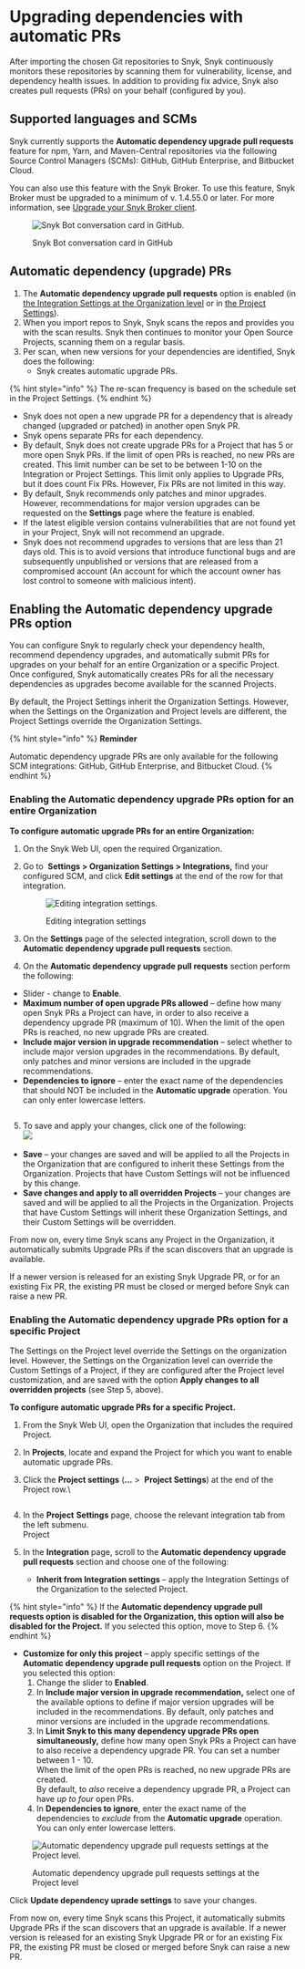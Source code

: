 # Upgrading dependencies with automatic PRs

After importing the chosen Git repositories to Snyk, Snyk continuously monitors these repositories by scanning them for vulnerability, license, and dependency health issues. In addition to providing fix advice, Snyk also creates pull requests (PRs) on your behalf (configured by you).

## Supported languages and SCMs

Snyk currently supports the **Automatic dependency upgrade pull requests** feature for npm, Yarn, and Maven-Central repositories via the following Source Control Managers (SCMs): GitHub, GitHub Enterprise, and Bitbucket Cloud.

You can also use this feature with the Snyk Broker. To use this feature, Snyk Broker must be upgraded to a minimum of v. 1.4.55.0 or later. For more information, see [Upgrade your Snyk Broker client](upgrading-dependencies-with-automatic-prs.md#enabling-the-automatic-dependency-upgrade-prs-option).

<figure><img src="../../../.gitbook/assets/Upgrade Broker.png" alt="Snyk Bot conversation card in GitHub."><figcaption><p>Snyk Bot conversation card in GitHub</p></figcaption></figure>

## Automatic dependency (upgrade) PRs

1. The **Automatic dependency upgrade pull requests** option is enabled (in [the Integration Settings at the Organization level](upgrading-dependencies-with-automatic-prs.md#enabling-the-automatic-dependency-upgrade-prs-option-for-an-entire-organization) or in [the Project Settings](../../../snyk-admin/snyk-broker/upgrade-the-snyk-broker-client.md#upgrade-your-snyk-broker-client)).
2. When you import repos to Snyk, Snyk scans the repos and provides you with the scan results. Snyk then continues to monitor your Open Source Projects, scanning them on a regular basis.
3. Per scan, when new versions for your dependencies are identified, Snyk does the following:
   * Snyk creates automatic upgrade PRs.

{% hint style="info" %}
The re-scan frequency is based on the schedule set in the Project Settings.
{% endhint %}

* Snyk does not open a new upgrade PR for a dependency that is already changed (upgraded or patched) in another open Snyk PR.
* Snyk opens separate PRs for each dependency.
* By default, Snyk does not create upgrade PRs for a Project that has 5 or more open Snyk PRs. If the limit of open PRs is reached, no new PRs are created. This limit number can be set to be between 1-10 on the Integration or Project Settings. This limit only applies to Upgrade PRs, but it does count Fix PRs. However, Fix PRs are not limited in this way.
* By default, Snyk recommends only patches and minor upgrades. However, recommendations for major version upgrades can be requested on the **Settings** page where the feature is enabled.
* If the latest eligible version contains vulnerabilities that are not found yet in your Project, Snyk will not recommend an upgrade.
* Snyk does not recommend upgrades to versions that are less than 21 days old. This is to avoid versions that introduce functional bugs and are subsequently unpublished or versions that are released from a compromised account (An account for which the account owner has lost control to someone with malicious intent).

## Enabling the Automatic dependency upgrade PRs option

You can configure Snyk to regularly check your dependency health, recommend dependency upgrades, and automatically submit PRs for upgrades on your behalf for an entire Organization or a specific Project. Once configured, Snyk automatically creates PRs for all the necessary dependencies as upgrades become available for the scanned Projects.

By default, the Project Settings inherit the Organization Settings. However, when the Settings on the Organization and Project levels are different, the Project Settings override the Organization Settings.

{% hint style="info" %}
**Reminder**

Automatic dependency upgrade PRs are only available for the following SCM integrations: GitHub, GitHub Enterprise, and Bitbucket Cloud.
{% endhint %}

### Enabling the Automatic dependency upgrade PRs option for an entire Organization

**To configure automatic upgrade PRs for an entire Organization:**

1. On the Snyk Web UI, open the required Organization.
2.  Go to <img src="../../../.gitbook/assets/gear.png" alt="" data-size="line"> **Settings > Organization Settings > Integrations,** find your configured SCM, and click **Edit settings** at the end of the row for that integration.

    <figure><img src="../../../.gitbook/assets/scm-integration_edit settings_20oct2022.png" alt="Editing integration settings."><figcaption><p>Editing integration settings</p></figcaption></figure>
3. On the **Settings** page of the selected integration, scroll down to the **Automatic dependency upgrade pull requests** section.
4. On the **Automatic dependency upgrade pull requests** section perform the following:

* Slider - change to **Enable**.
* **Maximum number of open upgrade PRs allowed** – define how many open Snyk PRs a Project can have, in order to also receive a dependency upgrade PR (maximum of 10). When the limit of the open PRs is reached, no new upgrade PRs are created.
* **Include major version in upgrade recommendation** – select whether to include major version upgrades in the recommendations. By default, only patches and minor versions are included in the upgrade recommendations.
* **Dependencies to ignore** – enter the exact name of the dependencies that should NOT be included in the **Automatic upgrade** operation. You can only enter lowercase letters.

<figure><img src="../../../.gitbook/assets/Github-integrations-auto-dep-PRs.png" alt=""><figcaption></figcaption></figure>

5. To save and apply your changes, click one of the following:\
   ![](<../../../.gitbook/assets/Screenshot 2023-04-27 at 12.50.51.png>)

* **Save**  – your changes are saved and will be applied to all the Projects in the Organization that are configured to inherit these Settings from the Organization. Projects that have Custom Settings will not be influenced by this change.
* **Save changes and apply to all overridden Projects** – your changes are saved and will be applied to all the Projects in the Organization. Projects that have Custom Settings will inherit these Organization Settings, and their Custom Settings will be overridden.

From now on, every time Snyk scans any Project in the Organization, it automatically submits Upgrade PRs if the scan discovers that an upgrade is available.

If a newer version is released for an existing Snyk Upgrade PR, or for an existing Fix PR, the existing PR must be closed or merged before Snyk can raise a new PR.

### Enabling the Automatic dependency upgrade PRs option for a specific Project

The Settings on the Project level override the Settings on the organization level. However, the Settings on the Organization level can override the Custom Settings of a Project, if they are configured after the Project level customization, and are saved with the option **Apply changes to all overridden projects** (see Step 5, above).

**To configure automatic upgrade PRs for a specific Project.**

1. From the Snyk Web UI, open the Organization that includes the required Project.
2. In **Projects**, locate and expand the Project for which you want to enable automatic upgrade PRs.
3.  Click the **Project settings** (**...** > <img src="../../../.gitbook/assets/gear.png" alt="" data-size="line"> **Project Settings**) at the end of the Project row.\


    <figure><img src="../../../.gitbook/assets/Screenshot 2023-04-27 at 12.55.40.png" alt=""><figcaption></figcaption></figure>
4. In the **Project** **Settings** page, choose the relevant integration tab from the left submenu.\
   <img src="../../../.gitbook/assets/image (1) (1) (1).png" alt="" data-size="original">Project
5. In the **Integration** page, scroll to the **Automatic dependency upgrade pull requests** section and choose one of the following:
   * **Inherit from Integration settings** – apply the Integration Settings of the Organization to the selected Project.

{% hint style="info" %}
If the **Automatic dependency upgrade pull requests option is disabled for the Organization, this option will also be disabled for the Project.** If you selected this option, move to Step 6.
{% endhint %}

* **Customize for only this project** – apply specific settings of the **Automatic dependency upgrade pull requests** option on the Project. If you selected this option:
  1. Change the slider to **Enabled**.
  2. In **Include major version in upgrade recommendation,** select one of the available options to define if major version upgrades will be included in the recommendations. By default, only patches and minor versions are included in the upgrade recommendations.
  3. In **Limit Snyk to this many dependency upgrade PRs open simultaneously,** define how many open Snyk PRs a Project can have to also receive a dependency upgrade PR. You can set a number between 1 - 10.\
     When the limit of the open PRs is reached, no new upgrade PRs are created.\
     By default, to _also_ receive a dependency upgrade PR, a Project can have _up to four_ open PRs.
  4. In **Dependencies to ignore**, enter the exact name of the dependencies to _exclude_ from the **Automatic upgrade** operation.\
     You can only enter lowercase letters.

<figure><img src="../../../.gitbook/assets/auto-dependency-prs_1dec2022.png" alt="Automatic dependency upgrade pull requests settings at the Project level."><figcaption><p>Automatic dependency upgrade pull requests settings at the Project level</p></figcaption></figure>

Click **Update dependency uprade settings** to save your changes.

From now on, every time Snyk scans this Project, it automatically submits Upgrade PRs if the scan discovers that an upgrade is available. If a newer version is released for an existing Snyk Upgrade PR or for an existing Fix PR, the existing PR must be closed or merged before Snyk can raise a new PR.
